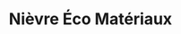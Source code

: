 ---
title: "Nièvre Éco Matériaux"
url: /coulanges-les-nevers/nievre-eco-materiaux/
shop: à faire soi-même
---
